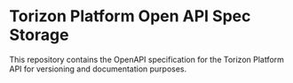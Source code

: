 # Torizon Platform Open API Spec Storage

This repository contains the OpenAPI specification for the Torizon Platform API for versioning and documentation purposes.
